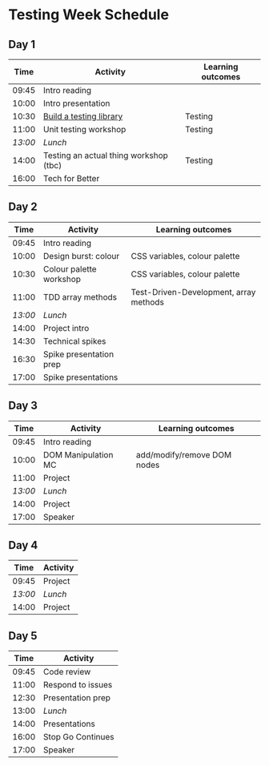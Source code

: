 # Testing Week Schedule

## Day 1

| Time    | Activity                               | Learning outcomes |
| ------- | -------------------------------------- | ----------------- |
| 09:45   | Intro reading                          |                   |
| 10:00   | Intro presentation                     |                   |
| 10:30   | [Build a testing library](testing-lib) | Testing           |
| 11:00   | Unit testing workshop                  | Testing           |
| _13:00_ | _Lunch_                                |                   |
| 14:00   | Testing an actual thing workshop (tbc) | Testing           |
| 16:00   | Tech for Better                        |                   |

[testing-lib]: https://github.com/oliverjam/learn-testing/

## Day 2

| Time    | Activity                | Learning outcomes                      |
| ------- | ----------------------- | -------------------------------------- |
| 09:45   | Intro reading           |                                        |
| 10:00   | Design burst: colour    | CSS variables, colour palette          |
| 10:30   | Colour palette workshop | CSS variables, colour palette          |
| 11:00   | TDD array methods       | Test-Driven-Development, array methods |
| _13:00_ | _Lunch_                 |                                        |
| 14:00   | Project intro           |                                        |
| 14:30   | Technical spikes        |                                        |
| 16:30   | Spike presentation prep |                                        |
| 17:00   | Spike presentations     |                                        |

## Day 3

| Time    | Activity            | Learning outcomes           |
| ------- | ------------------- | --------------------------- |
| 09:45   | Intro reading       |                             |
| 10:00   | DOM Manipulation MC | add/modify/remove DOM nodes |
| 11:00   | Project             |                             |
| _13:00_ | _Lunch_             |                             |
| 14:00   | Project             |                             |
| 17:00   | Speaker             |                             |

## Day 4

| Time    | Activity |
| ------- | -------- |
| 09:45   | Project  |
| _13:00_ | _Lunch_  |
| 14:00   | Project  |

## Day 5

| Time  | Activity          |
| ----- | ----------------- |
| 09:45 | Code review       |
| 11:00 | Respond to issues |
| 12:30 | Presentation prep |
| 13:00 | _Lunch_           |
| 14:00 | Presentations     |
| 16:00 | Stop Go Continues |
| 17:00 | Speaker           |
